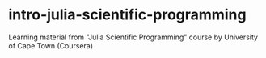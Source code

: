 # intro-julia-scientific-programming
Learning material from "Julia Scientific Programming" course by University of Cape Town (Coursera)
